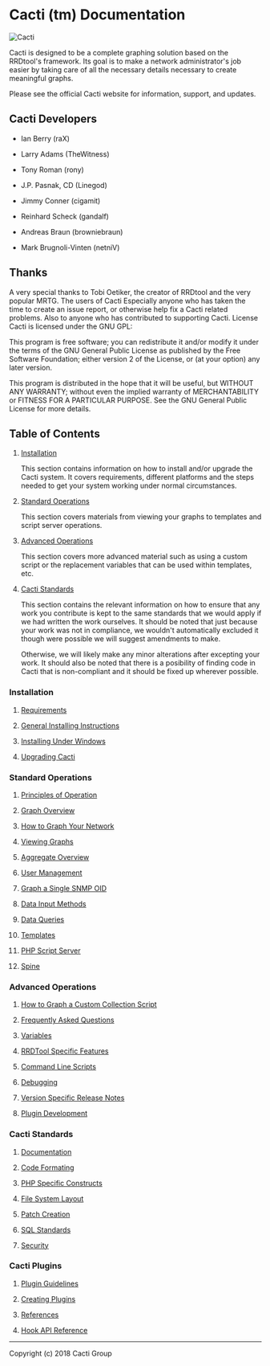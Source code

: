 # Cacti (tm) Documentation

![Cacti](images/logo.png)

Cacti is designed to be a complete graphing solution based on the RRDtool's
framework. Its goal is to make a network administrator's job easier by taking
care of all the necessary details necessary to create meaningful graphs.

Please see the official Cacti website for information, support, and updates.

## Cacti Developers

- Ian Berry (raX)

- Larry Adams (TheWitness)

- Tony Roman (rony)

- J.P. Pasnak, CD (Linegod)

- Jimmy Conner (cigamit)

- Reinhard Scheck (gandalf)

- Andreas Braun (browniebraun)

- Mark Brugnoli-Vinten (netniV)

## Thanks

A very special thanks to Tobi Oetiker, the creator of RRDtool and the very
popular MRTG. The users of Cacti Especially anyone who has taken the time to
create an issue report, or otherwise help fix a Cacti related problems. Also
to anyone who has contributed to supporting Cacti. License Cacti is licensed
under the GNU GPL:

This program is free software; you can redistribute it and/or modify it under
the terms of the GNU General Public License as published by the Free Software
Foundation; either version 2 of the License, or (at your option) any later
version.

This program is distributed in the hope that it will be useful, but WITHOUT
ANY WARRANTY; without even the implied warranty of MERCHANTABILITY or FITNESS
FOR A PARTICULAR PURPOSE. See the GNU General Public License for more details.

## Table of Contents

1. [Installation](README.md#installation)

   This section contains information on how to install and/or upgrade the
   Cacti system.  It covers requirements, different platforms and the steps
   needed to get your system working under normal circumstances.

2. [Standard Operations](README.md#standard-operations)

   This section covers materials from viewing your graphs to templates and
   script server operations.

3. [Advanced Operations](README.md#advanced-operations)

   This section covers more advanced material such as using a custom script
   or the replacement variables that can be used within templates, etc.

4. [Cacti Standards](README.md#cacti-standards)

   This section contains the relevant information on how to ensure that any
   work you contribute is kept to the same standards that we would apply if
   we had written the work ourselves.  It should be noted that just because
   your work was not in compliance, we wouldn't automatically excluded it
   though were possible we will suggest amendments to make.

   Otherwise, we will likely make any minor alterations after excepting
   your work.  It should also be noted that there is a posibility of finding
   code in Cacti that is non-compliant and it should be fixed up wherever
   possible.

### Installation

1. [Requirements](Requirements.md)

2. [General Installing Instructions](General-Installing-Instructions.md)

3. [Installing Under Windows](Installing-Under-Windows.md)

4. [Upgrading Cacti](Upgrading-Cacti.md)

### Standard Operations

1. [Principles of Operation](Principles-of-Operation.md)

2. [Graph Overview](Graph-Overview.md)

3. [How to Graph Your Network](How-to-Graph-Your-Network.md)

4. [Viewing Graphs](Viewing-Graphs.md)

5. [Aggregate Overview](Aggregate-Overview.md)

6. [User Management](User-Management.md)

7. [Graph a Single SNMP OID](Graph-a-Single-SNMP-OID.md)

8. [Data Input Methods](Data-Input-Methods.md)

9. [Data Queries](Data-Queries.md)

10. [Templates](Templates.md)

11. [PHP Script Server](PHP-Script-Server.md)

12. [Spine](Spine.md)

### Advanced Operations

1. [How to Graph a Custom Collection Script](How-to-Graph-a-Custom-Collection-Script.md)

2. [Frequently Asked Questions](Frequently-Asked-Questions.md)

3. [Variables](Variables.md)

4. [RRDTool Specific Features](RRDTool-Specific-Features.md)

5. [Command Line Scripts](Command-Line-Scripts.md)

6. [Debugging](Debugging.md)

7. [Version Specific Release Notes](Version-Specific-Release-Notes.md)

8. [Plugin Development](Plugin-Development.md)

### Cacti Standards

1. [Documentation](Standards-Documentation.md)

2. [Code Formating](Standards-Code-Formatting.md)

3. [PHP Specific Constructs](Standards-PHP-Spec-Constructs.md)

4. [File System Layout](Standards-FileSystem-Layout.md)

5. [Patch Creation](Standards-Patch-Creation.md)

6. [SQL Standards](Standards-SQL.md)

7. [Security](Standards-Security.md)

### Cacti Plugins

1. [Plugin Guidelines](Plugin-Guidelines.md)

2. [Creating Plugins](Plugin-Creating-Plugins.md)

3. [References](Plugin-Reference.md)

4. [Hook API Reference](Plugin-Hook-API-Ref.md)

---
Copyright (c) 2018 Cacti Group
